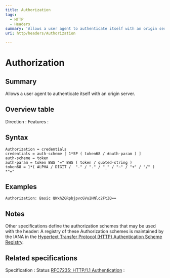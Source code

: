```yaml
---
title: Authorization
tags:
  - HTTP
  - Headers
summary: 'Allows a user agent to authenticate itself with an origin server.'
uri: http/headers/Authorization

---
```

# Authorization

## Summary

Allows a user agent to authenticate itself with an origin server.

## Overview table

Direction
:
Features
:

## Syntax

    Authorization = credentials
    credentials = auth-scheme [ 1*SP ( token68 / #auth-param ) ]
    auth-scheme = token
    auth-param = token BWS "=" BWS ( token / quoted-string )
    token68 = 1*( ALPHA / DIGIT /  "-" / "." / "_" / "~" / "+" / "/" ) *"="

## Examples

``` {.other}
Authorization: Basic QWxhZGRpbjpvcGVuIHNlc2FtZQ==
```

## Notes

Other specifications define the authorization schemes that may be used with the header: A registry of these Authorization schemes is maintained by the IANA in the [Hypertext Transfer Protocol (HTTP) Authentication Scheme Registry](http://www.iana.org/assignments/http-authschemes/http-authschemes.xhtml).

## Related specifications

Specification
:   Status
[RFC7235: HTTP/1.1 Authentication](http://tools.ietf.org/html/rfc7235#section-4.2)
:

